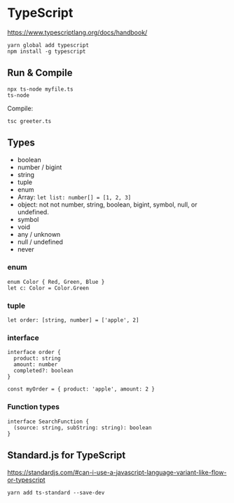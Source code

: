 # TypeScript

https://www.typescriptlang.org/docs/handbook/

    yarn global add typescript
    npm install -g typescript

## Run & Compile

    npx ts-node myfile.ts
    ts-node

Compile:

    tsc greeter.ts

## Types

- boolean
- number / bigint
- string
- tuple
- enum
- Array: `let list: number[] = [1, 2, 3]`
- object: not not number, string, boolean, bigint, symbol, null, or undefined.
- symbol
- void
- any / unknown
- null / undefined
- never

### enum

    enum Color { Red, Green, Blue }
    let c: Color = Color.Green

### tuple

    let order: [string, number] = ['apple', 2]

### interface

    interface order {
      product: string
      amount: number
      completed?: boolean
    }

    const myOrder = { product: 'apple', amount: 2 }

### Function types

    interface SearchFunction {
      (source: string, subString: string): boolean
    }


## Standard.js for TypeScript

https://standardjs.com/#can-i-use-a-javascript-language-variant-like-flow-or-typescript

    yarn add ts-standard --save-dev
